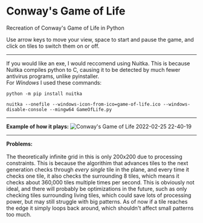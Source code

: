 # Conway's Game of Life
Recreation of Conway's Game of Life in Python

Use arrow keys to move your view, space to start and pause the game, and click on tiles to switch them on or off. <br/>

---

If you would like an exe, I would reccomend using Nuitka. This is because Nuitka compiles python to C, causing it to be detected by much fewer antivirus programs, unlike pyinstaller.<br />
For *Windows* I used these commands:

```
python -m pip install nuitka

nuitka --onefile --windows-icon-from-ico=game-of-life.ico --windows-disable-console --mingw64 GameOfLife.py
```

---

**Example of how it plays:**
![Conway's Game of Life 2022-02-25 22-40-19](https://user-images.githubusercontent.com/87543311/155833027-6cde3fe1-1000-4236-8e3f-f1bc2f259941.gif)

---

**Problems:** <br/><br/>
The theoretically infinite grid in this is only 200x200 due to processing constraints. This is because the algorithim that advances tiles to the next generation checks through *every single* tile in the plane, and every time it checks one tile, it also checks the surrounding 8 tiles, which means it checks about 360,000 tiles multiple times per second. This is obviously not ideal, and there will probably be optimizations in the future, such as only checking tiles surrounding living tiles, which could save lots of processing power, but may still struggle with big patterns. As of now if a tile reaches the edge it simply loops back around, which shouldn't affect small patterns too much.
